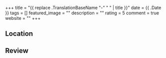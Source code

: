 +++
title = "{{ replace .TranslationBaseName "-" " " | title }}"
date = {{ .Date }}
tags = []
featured_image = ""
description = ""
rating = 5
comment = true
website = ""
+++

## Location

<!--- The restaurant's exact location  --->

## Review

<!--- Your review  --->
